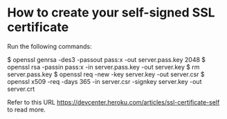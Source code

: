 How to create your self-signed SSL certificate
==============================================

Run the following commands:

  $ openssl genrsa -des3 -passout pass:x -out server.pass.key 2048
  $ openssl rsa -passin pass:x -in server.pass.key -out server.key
  $ rm server.pass.key
  $ openssl req -new -key server.key -out server.csr
  $ openssl x509 -req -days 365 -in server.csr -signkey server.key -out server.crt

Refer to this URL https://devcenter.heroku.com/articles/ssl-certificate-self to
read more.
